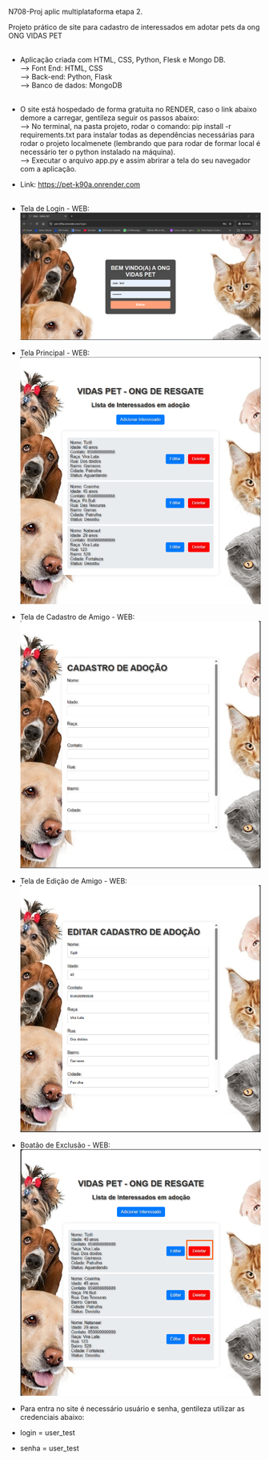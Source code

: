 N708-Proj aplic multiplataforma etapa 2.

Projeto prático de site para cadastro de interessados em adotar pets da ong  ONG VIDAS PET</br></br>

* Aplicação criada com HTML, CSS, Python, Flesk e Mongo DB.</br>
 --> Font End: HTML, CSS</br>
 --> Back-end: Python, Flask</br>
 --> Banco de dados: MongoDB</br></br>

 * O site está hospedado de forma gratuita no RENDER, caso o link abaixo demore a carregar, gentileza seguir os passos abaixo:</br>
 --> No terminal,  na pasta projeto, rodar o comando: pip install -r requirements.txt para instalar todas as dependências necessárias para rodar o projeto localmenete (lembrando que para rodar de formar local é necessário ter o python instalado na máquina).</br>
 --> Executar o arquivo app.py e assim abrirar a tela do seu navegador com a aplicação.</br>
 * Link: https://pet-k90a.onrender.com </br></br>

* Tela de Login - WEB:</br>
![Tela de Login WEB](img_readme/tela_login.png)</br>

* Tela Principal - WEB:</br>
![Tela principal WEB](img_readme/tela_principal.png)</br>

* Tela de Cadastro de Amigo - WEB:</br>
![Tela cadastro WEB](img_readme/tela_cadastro.png)</br>

* Tela de Edição de Amigo - WEB:</br>
![Tela edição do WEB](img_readme/tela_edicao.png)</br>

* Boatão de Exclusão - WEB:</br>
![Botão de exclusão de amigo WEB](img_readme/btn_excluir.png)</br>



* Para entra no site é necessário usuário e senha, gentileza utilizar as credenciais abaixo:

* login = user_test</br>
* senha = user_test</br>
